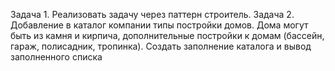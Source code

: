 Задача 1. Реализовать задачу через паттерн строитель. 
Задача 2. Добавление в каталог компании типы постройки домов. Дома могут быть из камня и кирпича, дополнительные постройки к домам (бассейн, гараж, полисадник, тропинка). Создать заполнение каталога и вывод заполненного списка

